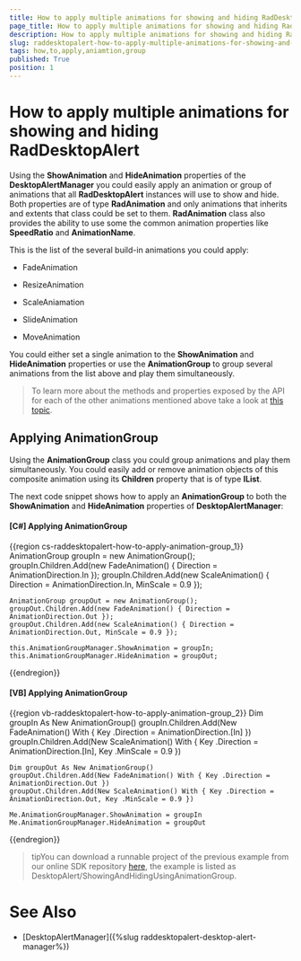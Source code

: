 ```yaml
---
title: How to apply multiple animations for showing and hiding RadDesktopAlert
page_title: How to apply multiple animations for showing and hiding RadDesktopAlert
description: How to apply multiple animations for showing and hiding RadDesktopAlert
slug: raddesktopalert-how-to-apply-multiple-animations-for-showing-and-hiding-raddesktopalert
tags: how,to,apply,aniamtion,group
published: True
position: 1
---
```


# How to apply multiple animations for showing and hiding RadDesktopAlert

Using the __ShowAnimation__ and __HideAnimation__ properties of the __DesktopAlertManager__ you could easily apply an animation or group of animations that all __RadDesktopAlert__ instances will use to show and hide. Both properties are of type __RadAnimation__ and only animations that inherits and extents that class could be set to them. __RadAnimation__ class also provides the ability to use some the common animation properties like __SpeedRatio__ and __AnimationName__.

This is the list of the several build-in animations you could apply:

* FadeAnimation

* ResizeAnimation

* ScaleAniamation

* SlideAnimation

* MoveAnimation

You could either set a single animation to the __ShowAnimation__ and __HideAnimation__ properties or use the __AnimationGroup__ to group several animations from the list above and play them simultaneously.

>To learn more about the methods and properties exposed by the API for each of the other animations mentioned above take a look at [this topic](http://docs.telerik.com/devtools/wpf/api/html/N_Telerik_Windows_Controls_Animation.htm).

## Applying AnimationGroup

Using the __AnimationGroup__ class you could group animations and play them simultaneously. You could easily add or remove animation objects of this composite animation using its __Children__ property that is of type __IList__. 

The next code snippet shows how to apply an __AnimationGroup__ to both the __ShowAnimation__ and __HideAnimation__ properties of __DesktopAlertManager__:

#### __[C#] Applying AnimationGroup__

{{region cs-raddesktopalert-how-to-apply-animation-group_1}}
	AnimationGroup groupIn = new AnimationGroup();
	groupIn.Children.Add(new FadeAnimation() { Direction = AnimationDirection.In });
	groupIn.Children.Add(new ScaleAnimation() { Direction = AnimationDirection.In, MinScale = 0.9 });

	AnimationGroup groupOut = new AnimationGroup();
	groupOut.Children.Add(new FadeAnimation() { Direction = AnimationDirection.Out });
	groupOut.Children.Add(new ScaleAnimation() { Direction = AnimationDirection.Out, MinScale = 0.9 });

	this.AnimationGroupManager.ShowAnimation = groupIn;
	this.AnimationGroupManager.HideAnimation = groupOut;
{{endregion}}

#### __[VB] Applying AnimationGroup__

{{region vb-raddesktopalert-how-to-apply-animation-group_2}}
	Dim groupIn As New AnimationGroup() 
	groupIn.Children.Add(New FadeAnimation() With { Key .Direction = AnimationDirection.[In] })
	groupIn.Children.Add(New ScaleAnimation() With { Key .Direction = AnimationDirection.[In], Key .MinScale = 0.9 })

	Dim groupOut As New AnimationGroup()
	groupOut.Children.Add(New FadeAnimation() With { Key .Direction = AnimationDirection.Out })
	groupOut.Children.Add(New ScaleAnimation() With { Key .Direction = AnimationDirection.Out, Key .MinScale = 0.9 })

	Me.AnimationGroupManager.ShowAnimation = groupIn
	Me.AnimationGroupManager.HideAnimation = groupOut
{{endregion}}

>tipYou can download a runnable project of the previous example from our online SDK repository [here](https://github.com/telerik/xaml-sdk), the example is listed as DesktopAlert/ShowingAndHidingUsingAnimationGroup.

# See Also

 * [DesktopAlertManager]({%slug raddesktopalert-desktop-alert-manager%})